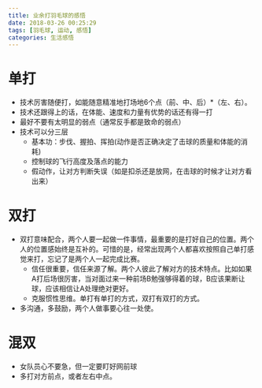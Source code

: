 ```yaml
---
title: 业余打羽毛球的感悟
date: 2018-03-26 00:25:29
tags: [羽毛球, 运动, 感悟]
categories: 生活感悟
---
```


# 单打
- 技术厉害随便打，如能随意精准地打场地6个点（前、中、后）*（左、右）。
- 技术还跟得上的话，在体能、速度和力量有优势的话还有得一打
- 最好不要有太明显的弱点（通常反手都是致命的弱点）
- 技术可以分三层
  - 基本功：步伐、握拍、挥拍(动作是否正确决定了击球的质量和体能的消耗)
  - 控制球的飞行高度及落点的能力
  - 假动作，让对方判断失误（如是扣杀还是放网，在击球的时候才让对方看出来）

# 双打
- 双打意味配合，两个人要一起做一件事情，最重要的是打好自己的位置。两个人的位置感始终是互补的。可惜的是，经常出现两个人都喜欢按照自己单打感觉来打，忘记了是两个人一起完成比赛。
  - 信任很重要，信任来源了解。两个人彼此了解对方的技术特点。比如如果A打后场很厉害，当对面过来一种前场B勉强够得着的球，B应该果断让球，应该相信让A处理绝对更好。
  - 克服惯性思维。单打有单打的方式，双打有双打的方式。
- 多沟通，多鼓励，两个人做事要心往一处使。

# 混双
- 女队员心不要急，但一定要盯好网前球
- 多打对方前点，或者左右中点。
